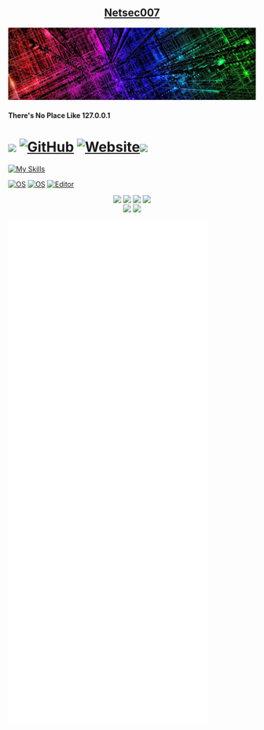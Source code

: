 <h2 align="center"><u>Netsec007</u></h2>

![Logo](https://github.com/netsec007/netsec007/blob/main/electricity-technology-colorful-background-header.jpg)

<h4 align="left"> There's No Place Like 127.0.0.1 </h4>

# <img src="https://emojis.slackmojis.com/emojis/images/1531849430/4246/blob-sunglasses.gif?1531849430" width="30" /> [![GitHub][github-badge]][github] [![Website][website-badge]][website]![](https://komarev.com/ghpvc/?username=your-github-username&color=blueviolet&style=plastic)

[![My Skills](https://skillicons.dev/icons?i=ansible,bash,cloudflare,devto,docker,github,grafana,linux,prometheus,py,raspberrypi,vim,vscode)](https://skillicons.dev)

[github-badge]: https://img.shields.io/badge/GitHub-black?style=for-the-badge&logoColor=green&logo=github&style=plastic
[github]: https://github.com/netsec007/theVault
[website-badge]: https://img.shields.io/badge/Website-black?style=for-the-badge&logoColor=blue&logo=microsoftedge&style=plastic
[website]: https://www.slackbluetide.com
[![OS](https://img.shields.io/badge/OS-macOS-informational?style=flat-square&logo=apple&logoColor=white)](https://en.wikipedia.org/wiki/MacOS)
[![OS](https://img.shields.io/badge/OS-Linux-informational?style=flat-square&logo=linux&logoColor=white)](https://en.wikipedia.org/wiki/Linux)
[![Editor](https://img.shields.io/badge/Editor-VSCode-blue?style=flat-square&logo=visual-studio-code&logoColor=white)](https://code.visualstudio.com/)

<p align="center">
    <img src="https://img.shields.io/github/stars/netsec007/netsec007?style=for-the-badge&color=orange">
    <img src="https://img.shields.io/github/forks/netsec007/netsec007?style=for-the-badge&color=purple">
    <img src="https://img.shields.io/github/issues/netsec007/netsec007?style=for-the-badge&color=red">
    <img src="https://img.shields.io/github/contributors/netsec007/netsec007?style=for-the-badge&color=cyan">
<br>
    <img src="https://img.shields.io/badge/Author-nilbog-magenta?style=flat-square">
    <img src="https://img.shields.io/badge/Maintained-Yes-cyan?style=flat-square">
</p>

![Metrics](https://github.com/netsec007/netsec007/blob/main/github-metrics.svg)
